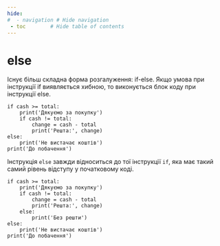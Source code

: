 ```yaml
---
hide:
#  - navigation # Hide navigation
 - toc        # Hide table of contents
---
```


# else
		
Існує більш складна форма розгалуження: 
if-else. 
Якщо умова при інструкції if виявляється хибною, 
то виконується блок коду при інструкції else. 

	if cash >= total:
		print('Дякуємо за покупку')
		if cash != total:
			change = cash - total
			print('Решта:', change)
	else:
		print('Не вистачає коштів')
	print('До побачення')

Інструкція `else` завжди відноситься до тої інструкції `if`, 
яка має такий самий рівень відступу у початковому коді.

	if cash >= total:
		print('Дякуємо за покупку')
		if cash != total:
			change = cash - total
			print('Решта:', change)
		else:
			print('Без решти')
	else:
		print('Не вистачає коштів')
	print('До побачення')
